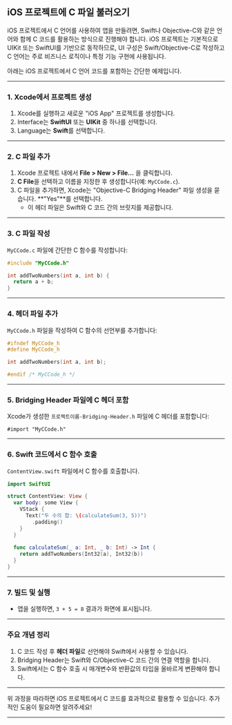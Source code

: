 ## iOS 프로젝트에 C 파일 불러오기

iOS 프로젝트에서 C 언어를 사용하여 앱을 만들려면, Swift나 Objective-C와 같은 언어와 함께 C 코드를 활용하는 방식으로 진행해야 합니다. iOS 프로젝트는 기본적으로 UIKit 또는 SwiftUI를 기반으로 동작하므로, UI 구성은 Swift/Objective-C로 작성하고 C 언어는 주로 비즈니스 로직이나 특정 기능 구현에 사용됩니다.  

아래는 iOS 프로젝트에서 C 언어 코드를 포함하는 간단한 예제입니다.  

---

### 1. **Xcode에서 프로젝트 생성**
1. Xcode를 실행하고 새로운 "iOS App" 프로젝트를 생성합니다.  
2. Interface는 **SwiftUI** 또는 **UIKit** 중 하나를 선택합니다.  
3. Language는 **Swift**를 선택합니다.

---

### 2. **C 파일 추가**
1. Xcode 프로젝트 내에서 **File > New > File...** 을 클릭합니다.  
2. **C File**을 선택하고 이름을 지정한 후 생성합니다(예: `MyCCode.c`).  
3. C 파일을 추가하면, Xcode는 "Objective-C Bridging Header" 파일 생성을 묻습니다. **"Yes"**를 선택합니다.  
   - 이 헤더 파일은 Swift와 C 코드 간의 브릿지를 제공합니다.

---

### 3. **C 파일 작성**  
`MyCCode.c` 파일에 간단한 C 함수를 작성합니다:  

```c
#include "MyCCode.h"

int addTwoNumbers(int a, int b) {
  return a + b;
}
```

---

### 4. **헤더 파일 추가**  
`MyCCode.h` 파일을 작성하여 C 함수의 선언부를 추가합니다:  

```c
#ifndef MyCCode_h
#define MyCCode_h

int addTwoNumbers(int a, int b);

#endif /* MyCCode_h */
```

---

### 5. **Bridging Header 파일에 C 헤더 포함**  
Xcode가 생성한 `프로젝트이름-Bridging-Header.h` 파일에 C 헤더를 포함합니다:  

```objc
#import "MyCCode.h"
```

---

### 6. **Swift 코드에서 C 함수 호출**  
`ContentView.swift` 파일에서 C 함수를 호출합니다.  

```swift
import SwiftUI

struct ContentView: View {
  var body: some View {
    VStack {
      Text("두 수의 합: \(calculateSum(3, 5))")
        .padding()
    }
  }
  
  func calculateSum(_ a: Int, _ b: Int) -> Int {
    return addTwoNumbers(Int32(a), Int32(b))
  }
}
```

---

### 7. **빌드 및 실행**
- 앱을 실행하면, `3 + 5 = 8` 결과가 화면에 표시됩니다.

---

### 주요 개념 정리
1. C 코드 작성 후 **헤더 파일**로 선언해야 Swift에서 사용할 수 있습니다.  
2. Bridging Header는 Swift와 C/Objective-C 코드 간의 연결 역할을 합니다.  
3. Swift에서는 C 함수 호출 시 매개변수와 반환값의 타입을 올바르게 변환해야 합니다.  

---

위 과정을 따라하면 iOS 프로젝트에서 C 코드를 효과적으로 활용할 수 있습니다. 추가적인 도움이 필요하면 알려주세요!

---

